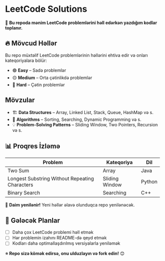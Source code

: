 # LeetCode Solutions

📌 **Bu repoda mənim LeetCode problemlərini həll edərkən yazdığım kodlar toplanır.**

## 🔥 Mövcud Həllər
Bu repo müxtəlif LeetCode problemlərinin həllərini ehtiva edir və onları kateqoriyalara bölür:

- 🟢 **Easy** – Sadə problemlər
- 🟡 **Medium** – Orta çətinlikdə problemlər
- 🔴 **Hard** – Çətin problemlər
  
## Mövzular
- 🏗 **Data Structures** – Array, Linked List, Stack, Queue, HashMap və s.
- 🚀 **Algorithms** – Sorting, Searching, Dynamic Programming və s.
- 💡 **Problem-Solving Patterns** – Sliding Window, Two Pointers, Recursion və s.
  
## 📊 Proqres İzləmə
| Problem | Kateqoriya | Dil |
|---------|-----------|------|
| Two Sum | Array | Java |
| Longest Substring Without Repeating Characters | Sliding Window | Python |
| Binary Search | Searching | C++ |

🚀 **Daim yenilənir!** Yeni həllər əlavə olunduqca repo yenilənəcək.

## 🤝 Gələcək Planlar
- [ ] Daha çox LeetCode problemi həll etmək
- [ ] Hər problemin izahını README-də qeyd etmək
- [ ] Kodları daha optimallaşdırılmış versiyalarla yeniləmək

**⭐ Repo sizə kömək edirsə, onu ulduzlayın və fork edin!** 😊
